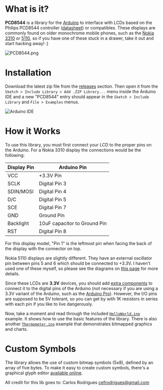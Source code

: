 What is it?
===========

**PCD8544** is a library for the [Arduino](http://arduino.cc/) to interface with LCDs based on the
Philips PCD8544 controller ([datasheet](https://github.com/carlosefr/pcd8544/blob/docs/docs/pcd8544.pdf?raw=true))
or compatibles. These displays are commonly found on older monochrome mobile phones, such as the
[Nokia 3310](http://en.wikipedia.org/wiki/Nokia_3310) or [5110](http://en.wikipedia.org/wiki/Nokia_5110),
so if you have one of these stuck in a drawer, take it out and start hacking away! :)

![PCD8544.png](http://cloud.carlos-rodrigues.com/projects/pcd8544/PCD8544.jpg)

Installation
============

Download the latest zip file from the [releases](https://github.com/carlosefr/pcd8544/releases) section. Then open it from the `Sketch > Include Library > Add .ZIP Library...` menu inside the Arduino IDE and a new "PCD8544" entry should appear in the `Sketch > Include Library` and `File > Examples` menus.

![Arduino IDE](http://cloud.carlos-rodrigues.com/projects/pcd8544/screenshot-01.png)

How it Works
============

To use this library, you must first connect your LCD to the proper pins on the Arduino.
For a Nokia 3310 display the connections would be the following:

Display Pin       | Arduino Pin
------------------|------------
VCC               | +3.3V Pin
SCLK              | Digital Pin 3
SDIN/MOSI         | Digital Pin 4
D/C               | Digital Pin 5
SCE               | Digital Pin 7
GND               | Ground Pin
Backlight         | 10uF capacitor to Ground Pin
RST               | Digital Pin 8

For this display model, "Pin 1" is the leftmost pin when facing the back of the display with the connector on top.

Nokia 5110 displays are slightly different. They have an external oscillator pin between pins 5 and 6 which should
be connected to +3.3V. I haven't used one of these myself, so please see the diagrams on
[this page](http://serdisplib.sourceforge.net/ser/pcd8544.html) for more details.

Since these LCDs are **3.3V** devices, you should add
[extra components](http://www.sparkfun.com/commerce/tutorial_info.php?tutorials_id=65) to
connect it to the digital pins of the Arduino (not necessary if you are using a 3.3V variant
of the Arduino, such as the [Arduino Pro](http://www.arduino.cc/en/Main/ArduinoBoardPro)). However, the I/O pins
are supposed to be 5V tolerant, so you can get by with 1K resistors in series with each pin if you like to live
dangerously.

Now, take a moment and read through the included [`HelloWorld.ino`](examples/HelloWorld/HelloWorld.ino) example.
It shows how to use the basic features of the library. There is also another
[`Thermometer.ino`](examples/Thermometer/Thermometer.ino) example that demonstrates bitmapped graphics and charts.

Custom Symbols
==============

The library allows the use of custom bitmap symbols (5x8), defined by an array of five bytes.
To make it easy to create custom symbols, there's a graphical glyph editor
[available online](http://cloud.carlos-rodrigues.com/projects/pcd8544/).

All credit for this lib goes to: Carlos Rodrigues <cefrodrigues@gmail.com>

